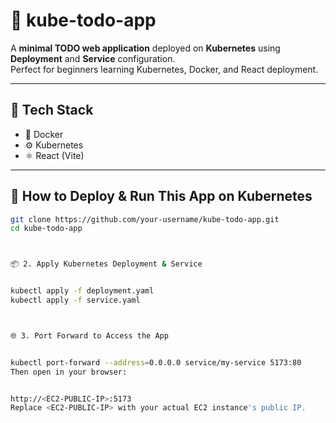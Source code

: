 # 📝 kube-todo-app

A **minimal TODO web application** deployed on **Kubernetes** using **Deployment** and **Service** configuration.  
Perfect for beginners learning Kubernetes, Docker, and React deployment.

---

## 🧰 Tech Stack

- 🐳 Docker  
- ⚙️ Kubernetes  
- ⚛️ React (Vite)

---

## 🚀 How to Deploy & Run This App on Kubernetes


```bash
git clone https://github.com/your-username/kube-todo-app.git
cd kube-todo-app



📦 2. Apply Kubernetes Deployment & Service


kubectl apply -f deployment.yaml
kubectl apply -f service.yaml



🌐 3. Port Forward to Access the App


kubectl port-forward --address=0.0.0.0 service/my-service 5173:80
Then open in your browser:


http://<EC2-PUBLIC-IP>:5173
Replace <EC2-PUBLIC-IP> with your actual EC2 instance's public IP.




